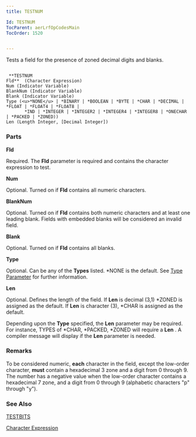```yaml
---
title: TESTNUM

Id: TESTNUM
TocParent: aerLrfOpCodesMain
TocOrder: 1520


---
```


Tests a field for the presence of zoned decimal digits and blanks.

```

 **TESTNUM
Fld**  (Character Expression) 
Num (Indicator Variable) 
BlankNum (Indicator Variable)
Blank (Indicator Variable)
Type (<u>*NONE</u> | *BINARY | *BOOLEAN | *BYTE | *CHAR | *DECIMAL | *FLOAT | *FLOAT4 | *FLOAT8 |
       *IND | *INTEGER | *INTEGER2 | *INTEGER4 | *INTEGER8 | *ONECHAR | *PACKED | *ZONED))
Len (Length Integer, [Decimal Integer])
```

### Parts

**Fld** 

Required. The **Fld** parameter is required and contains the character expression to test.


**Num** 

Optional. Turned on if **Fld** contains all numeric characters.


**BlankNum** 

Optional. Turned on if **Fld** contains both numeric characters and at least one leading blank. Fields with embedded blanks will be considered an invalid field.


**Blank** 

Optional. Turned on if **Fld** contains all blanks.


**Type** 

Optional. Can be any of the **Types** listed. *NONE is the default. See [Type Parameter](Type_Parameter.html) for further information.


**Len** 

Optional. Defines the length of the field. If **Len** is decimal (3,1) *ZONED is assigned as the default. If **Len** is character (3), *CHAR is assigned as the default. 

Depending upon the **Type** specified, the **Len** parameter may be required. For instance, TYPES of *CHAR, *PACKED, *ZONED will require a **Len** . A compiler message will display if the **Len** parameter is needed.


### Remarks
To be considered numeric, **each** character in the field, except the low-order character, **must** contain a hexadecimal 3 zone and a digit from 0 through 9. The number has a negative value when the low-order character contains a hexadecimal 7 zone, and a digit from 0 through 9 (alphabetic characters "p" through "y"). 

### See Also
[TESTBITS](TESTBITS.html)

[Character Expression](Character_Expression.html) 
